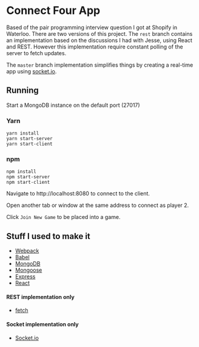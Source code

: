 # Connect Four App
Based of the pair programming interview question I got at Shopify in Waterloo. There are two versions of this project. The `rest` branch
contains an implementation based on the discussions I had with Jesse, using React and REST. However this implementation require constant
polling of the server to fetch updates.

The `master` branch implementation simplifies things by creating a real-time app using [socket.io](https://socket.io/).

## Running
Start a MongoDB instance on the default port (27017)

### Yarn
```
yarn install
yarn start-server
yarn start-client
```

### npm
```
npm install
npm start-server
npm start-client
```

Navigate to http://localhost:8080 to connect to the client. 

Open another tab or window at the same address to connect as player 2.

Click `Join New Game` to be placed into a game.

## Stuff I used to make it
- [Webpack](https://webpack.js.org/)
- [Babel](https://babeljs.io/)
- [MongoDB](https://www.mongodb.com/)
- [Mongoose](http://mongoosejs.com/)
- [Express](https://expressjs.com/)
- [React](https://reactjs.org/)
#### REST implementation only
- [fetch](https://github.com/github/fetch)
#### Socket implementation only
- [Socket.io](https://socket.io/)
